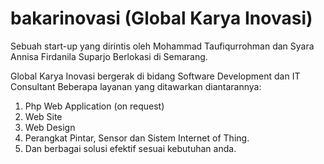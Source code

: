 # bakarinovasi (Global Karya Inovasi)
Sebuah start-up yang dirintis oleh Mohammad Taufiqurrohman dan Syara Annisa Firdanila Suparjo
Berlokasi di Semarang.

Global Karya Inovasi bergerak di bidang Software Development dan IT Consultant
Beberapa layanan yang ditawarkan diantarannya:
1. Php Web Application (on request)
2. Web Site
3. Web Design
4. Perangkat Pintar, Sensor dan Sistem Internet of Thing.
5. Dan berbagai solusi efektif sesuai kebutuhan anda.
